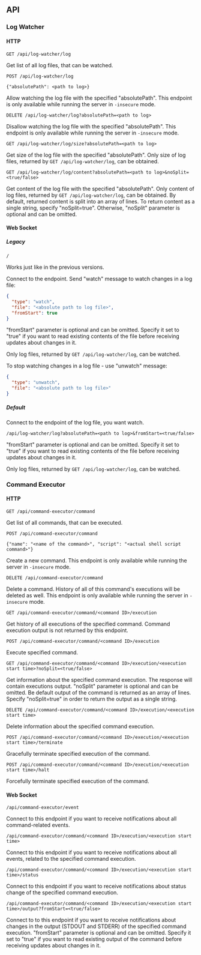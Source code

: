 ## API

### Log Watcher

#### HTTP

```
GET /api/log-watcher/log
```

Get list of all log files, that can be watched.

```
POST /api/log-watcher/log

{"absolutePath": <path to log>}
```

Allow watching the log file with the specified "absolutePath".
This endpoint is only available while running the server in `-insecure` mode.

```
DELETE /api/log-watcher/log?absolutePath=<path to log>
```

Disallow watching the log file with the specified "absolutePath".
This endpoint is only available while running the server in `-insecure` mode.

```
GET /api/log-watcher/log/size?absolutePath=<path to log>
```

Get size of the log file with the specified "absolutePath". Only size of log files,
returned by `GET /api/log-watcher/log`, can be obtained.

```
GET /api/log-watcher/log/content?absolutePath=<path to log>&noSplit=<true/false>
```
Get content of the log file with the specified "absolutePath". Only content of log files,
returned by `GET /api/log-watcher/log`, can be obtained. By default, returned content
is split into an array of lines. To return content as a single string, specify "noSplit=true".
Otherwise, "noSplit" parameter is optional and can be omitted.

#### Web Socket

##### Legacy

```
/
```

Works just like in the previous versions. 

Connect to the endpoint. Send "watch" message to watch changes in a log file:

```json
{
  "type": "watch",
  "file": "<absolute path to log file>",
  "fromStart": true
}
```

"fromStart" parameter is optional and can be omitted. Specify it set to "true" if you want
to read existing contents of the file before receiving updates about changes in it.

Only log files, returned by `GET /api/log-watcher/log`, can be watched.

To stop watching changes in a log file - use "unwatch" message:

```json
{
  "type": "unwatch",
  "file": "<absolute path to log file>"
}
```

##### Default

Connect to the endpoint of the log file, you want watch.

```
/api/log-watcher/log?absolutePath=<path to log>&fromStart=<true/false>
```

"fromStart" parameter is optional and can be omitted. Specify it set to "true" if you want
to read existing contents of the file before receiving updates about changes in it.

Only log files, returned by `GET /api/log-watcher/log`, can be watched.

### Command Executor

#### HTTP

```
GET /api/command-executor/command
```

Get list of all commands, that can be executed.

```
POST /api/command-executor/command

{"name": "<name of the command>", "script": "<actual shell script command>"}
```

Create a new command.
This endpoint is only available while running the server in `-insecure` mode.

```
DELETE /api/command-executor/command
```

Delete a command. History of all of this command's executions will be deleted as well.
This endpoint is only available while running the server in `-insecure` mode.

```
GET /api/command-executor/command/<command ID>/execution
```

Get history of all executions of the specified command. Command execution output is
not returned by this endpoint.

```
POST /api/command-executor/command/<command ID>/execution
```

Execute specified command.

```
GET /api/command-executor/command/<command ID>/execution/<execution start time>?noSplit=<true/false>
```

Get information about the specified command execution. The response will contain
executions output.
"noSplit" parameter is optional and can be omitted. Be default output of the command
is returned as an array of lines. Specify "noSplit=true" in order to return the output
as a single string.

```
DELETE /api/command-executor/command/<command ID>/execution/<execution start time>
```

Delete information about the specified command execution.

```
POST /api/command-executor/command/<command ID>/execution/<execution start time>/terminate
```

Gracefully terminate specified execution of the command.

```
POST /api/command-executor/command/<command ID>/execution/<execution start time>/halt
```

Forcefully terminate specified execution of the command.

#### Web Socket

```
/api/command-executor/event
```

Connect to this endpoint if you want to receive notifications about all command-related
events.

```
/api/command-executor/command/<command ID>/execution/<execution start time>
```

Connect to this endpoint if you want to receive notifications about all events,
related to the specified command execution.

```
/api/command-executor/command/<command ID>/execution/<execution start time>/status
```

Connect to this endpoint if you want to receive notifications about status change
of the specified command execution.

```
/api/command-executor/command/<command ID>/execution/<execution start time>/output?fromStart=<true/false>
```

Connect to to this endpoint if you want to receive notifications about changes in
the output (STDOUT and STDERR) of the specified command execution.
"fromStart" parameter is optional and can be omitted. Specify it set to "true" if you want
to read existing output of the command before receiving updates about changes in it.